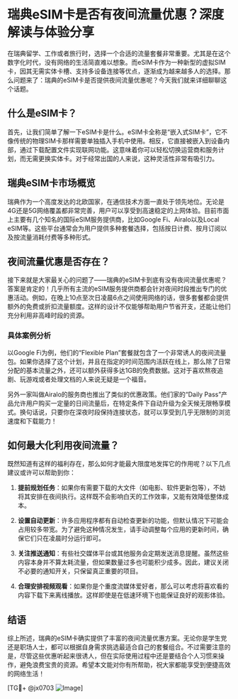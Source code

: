 # 瑞典eSIM卡是否有夜间流量优惠？深度解读与体验分享

在瑞典留学、工作或者旅行时，选择一个合适的流量套餐非常重要。尤其是在这个数字化时代，没有网络的生活简直难以想象。而eSIM卡作为一种新型的虚拟SIM卡，因其无需实体卡槽、支持多设备连接等优点，逐渐成为越来越多人的选择。那么问题来了：瑞典的eSIM卡是否提供夜间流量优惠呢？今天我们就来详细聊聊这个话题。

## 什么是eSIM卡？

首先，让我们简单了解一下eSIM卡是什么。eSIM卡全称是“嵌入式SIM卡”，它不像传统的物理SIM卡那样需要单独插入手机中使用。相反，它直接被嵌入到设备内部，通过下载配置文件实现联网功能。这意味着你可以轻松切换运营商和服务计划，而无需更换实体卡。对于经常出国的人来说，这种灵活性非常有吸引力。

## 瑞典eSIM卡市场概览

瑞典作为一个高度发达的北欧国家，在通信技术方面一直处于领先地位。无论是4G还是5G网络覆盖都非常完善，用户可以享受到高速稳定的上网体验。目前市面上主要有几个知名的国际eSIM服务提供商，比如Google Fi、Airalo以及Local eSIM等。这些平台通常会为用户提供多种套餐选择，包括按日计费、按月订阅以及按流量消耗付费等多种形式。

## 夜间流量优惠是否存在？

接下来就是大家最关心的问题了——瑞典的eSIM卡到底有没有夜间流量优惠呢？答案是肯定的！几乎所有主流的eSIM服务提供商都会针对夜间时段推出专门的优惠活动。例如，在晚上10点至次日凌晨6点之间使用网络的话，很多套餐都会提供额外的免费或折扣流量额度。这样的设计不仅能够帮助用户节省开支，还能让他们充分利用非高峰时段的资源。

### 具体案例分析

以Google Fi为例，他们的“Flexible Plan”套餐就包含了一个非常诱人的夜间流量包。如果你选择了这个计划，并且在指定的时间范围内活跃在线上，那么除了日常分配的基本流量之外，还可以额外获得多达1GB的免费数据。这对于喜欢熬夜追剧、玩游戏或者处理文档的人来说无疑是一个福音。

另外一家叫做Airalo的服务商也推出了类似的优惠政策。他们家的“Daily Pass”产品允许用户购买一定量的日间流量后，在特定条件下自动升级为全天候无限畅享模式。换句话说，只要你在深夜时段保持连接状态，就可以享受到几乎无限制的浏览速度和下载能力！

## 如何最大化利用夜间流量？

既然知道有这样的福利存在，那么如何才能最大限度地发挥它的作用呢？以下几点建议或许可以帮助到你：

1. **提前规划任务**：如果你有需要下载的大文件（如电影、软件更新包等），不妨将其安排在夜间执行。这样既不会影响白天的工作效率，又能有效降低整体成本。
   
2. **设置自动更新**：许多应用程序都有自动检查更新的功能，但默认情况下可能会占用较多带宽。为了避免这种情况发生，请手动调整每个应用的更新时间，确保它们只在凌晨时分运行即可。

3. **关注推送通知**：有些社交媒体平台或其他服务会定期发送消息提醒。虽然这些内容本身并不算太耗流量，但如果数量过多也可能积少成多。因此，建议关闭不必要的通知开关，只保留真正重要的项目。

4. **合理安排视频观看**：如果你是个重度流媒体爱好者，那么可以考虑将喜欢看的内容下载下来离线播放。这样即使是在低速环境下也能保证良好的观影体验。

## 结语

综上所述，瑞典的eSIM卡确实提供了丰富的夜间流量优惠方案。无论你是学生党还是职场人士，都可以根据自身需求挑选最适合自己的套餐组合。不过需要注意的是，尽管这些优惠听起来很诱人，但在实际使用过程中还是要结合个人习惯来操作，避免浪费宝贵的资源。希望本文能对你有所帮助，祝大家都能享受到便捷高效的网络生活！

[TG💪+ @jx0703 ![Image](https://github.com/user-attachments/assets/dbca1d08-cadb-493c-b0ec-ad6f7a83f270)]